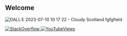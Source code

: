 ## Welcome

![DALL·E 2023-07-10 10 17 22 - Cloudy Scotland fgfgfield](https://github.com/Skorpinakos/Skorpinakos/assets/82767099/1e5b1af4-3315-4b88-a20b-d87a52affe26)



<a href="https://stackoverflow.com/users/11184186/ioannis-tsampras" target="_blank">
<img alt="StackOverflow"
src="https://stackoverflow-badge.vercel.app/?userID=11184186" />
</a>

<a href="https://stackoverflow.com/users/11184186/ioannis-tsampras" target="_blank">
<img alt="YouTubeViews"
src="[https://stackoverflow-badge.vercel.app/?userID=11184186](https://img.shields.io/youtube/channel/views/UCpW5v4UH5RGYkC82Kr0hBGg)https://img.shields.io/youtube/channel/views/UCpW5v4UH5RGYkC82Kr0hBGg" />
</a>

